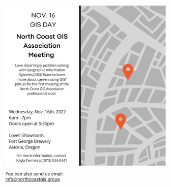 ![Meeting Announcement](images/meeting.jpg)

You can also send us email:  
[info@northcoastgis.group](mailto:info@northcoastgis.group)
